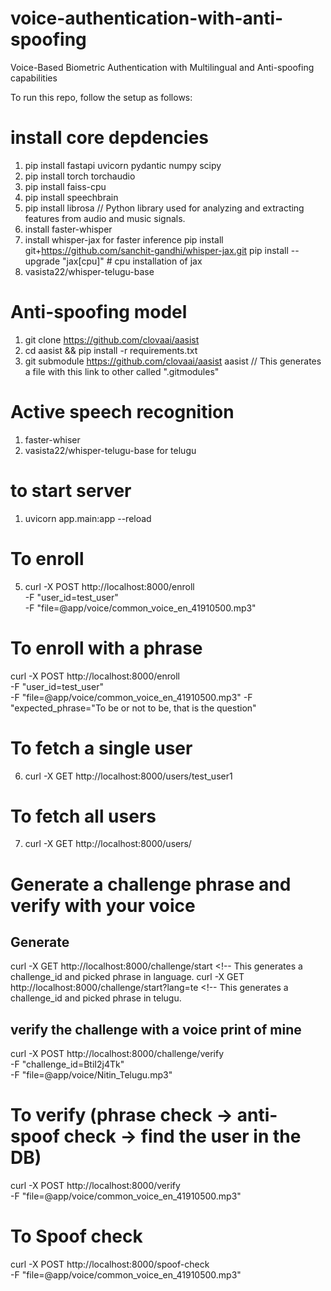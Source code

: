 # voice-authentication-with-anti-spoofing
Voice-Based Biometric Authentication with Multilingual and Anti-spoofing capabilities


To run this repo, follow the setup as follows:
# install core depdencies
1. pip install fastapi uvicorn pydantic numpy scipy
2. pip install torch torchaudio
3. pip install faiss-cpu
4. pip install speechbrain
5. pip install librosa  // Python library used for analyzing and extracting features from audio and music signals.
6. install faster-whisper
7. install whisper-jax for faster inference 
  pip install git+https://github.com/sanchit-gandhi/whisper-jax.git
  pip install --upgrade "jax[cpu]"  # cpu installation of jax
8. vasista22/whisper-telugu-base 



# Anti-spoofing model
1. git clone https://github.com/clovaai/aasist 
2. cd aasist && pip install -r requirements.txt
3. git submodule https://github.com/clovaai/aasist aasist // This generates a file with this link to other called ".gitmodules"

# Active speech recognition
1. faster-whiser
2. vasista22/whisper-telugu-base for telugu

# to start server
1. uvicorn app.main:app --reload

# To enroll
5. curl -X POST http://localhost:8000/enroll \
  -F "user_id=test_user" \
  -F "file=@app/voice/common_voice_en_41910500.mp3"

# To enroll with a phrase
curl -X POST http://localhost:8000/enroll \
  -F "user_id=test_user" \
  -F "file=@app/voice/common_voice_en_41910500.mp3"
  -F "expected_phrase="To be or not to be, that is the question"

# To fetch a single user
6. curl -X GET http://localhost:8000/users/test_user1

# To fetch all users
7. curl -X GET http://localhost:8000/users/

# Generate a challenge phrase and verify with your voice
## Generate
curl -X GET http://localhost:8000/challenge/start <!-- This generates a challenge_id and picked phrase in language.
curl -X GET http://localhost:8000/challenge/start?lang=te <!-- This generates a challenge_id and picked phrase in telugu.

## verify the challenge with a voice print of mine
curl -X POST http://localhost:8000/challenge/verify \
  -F "challenge_id=BtiI2j4Tk" \
  -F "file=@app/voice/Nitin_Telugu.mp3"

# To verify (phrase check -> anti-spoof check -> find the user in the DB)
curl -X POST http://localhost:8000/verify \
  -F "file=@app/voice/common_voice_en_41910500.mp3"

# To Spoof check
curl -X POST http://localhost:8000/spoof-check \
  -F "file=@app/voice/common_voice_en_41910500.mp3"

<!-- Dataset -->
<!-- Challenges -->
<!-- has been done so-far with screenshots and voice -->